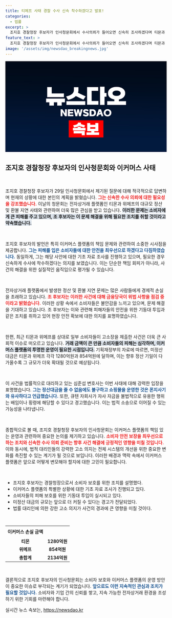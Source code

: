 ```yaml
---
title: 티메프 사태 경찰 수사 신속 착수하겠다고 발표!
categories:
  - 법률
excerpt: >
  조지호 경찰청장 후보자가 인사청문회에서 수사의뢰가 들어오면 신속히 조사하겠다며 티몬과 위메프의 대규모 정산·환불 지연 사태에 대한 대응을 예고했다. 피해 소비자들의 항의 현장에 기동대를 배치하여 안전을 확보하고 있다고 전했다.
feature_text: >
  조지호 경찰청장 후보자가 인사청문회에서 수사의뢰가 들어오면 신속히 조사하겠다며 티몬과 위메프의 대규모 정산·환불 지연 사태에 대한 대응을 예고했다. 피해 소비자들의 항의 현장에 기동대를 배치하여 안전을 확보하고 있다고 전했다.
image: '/assets/img/newsdao_breakingnews.jpg'
---
```


<p><img src="/assets/img/newsdao_breakingnews.jpg" alt="cryptoinkorea 속보" /></p>

<h2 data-ke-size="size26">조지호 경찰청장 후보자의 인사청문회와 이커머스 사태</h2>

<p data-ke-size="size16">&nbsp;</p>

<p>조지호 경찰청장 후보자가 29일 인사청문회에서 제기된 질문에 대해 적극적으로 답변하며 현재의 상황에 대한 본인의 계획을 밝혔습니다. <b><span style="color: #ee2323;">그는 신속한 수사 의뢰에 대한 필요성을 강조했습니다.</span></b> 이날의 청문회는 전자상거래 플랫폼인 티몬과 위메프의 대규모 정산 및 환불 지연 사태와 관련하여 더욱 많은 관심을 받고 있습니다. <b><span style="background-color: #21538527;">이러한 문제는 소비자에게 큰 피해를 주고 있으며, 조 후보자는 이 문제 해결을 위해 필요한 조치를 취할 것이라고 약속했습니다.</span></b></p>

<p data-ke-size="size16">&nbsp;</p>

<p>조지호 후보자의 발언은 특히 이커머스 플랫폼의 책임 문제와 관련하여 소중한 시사점을 제공합니다. <b><span style="color: #1a5490;">그는 피해를 입은 소비자들에 대한 안전을 최우선으로 하겠다고 다짐하였습니다.</span></b> 동일하게, 그는 해당 사안에 대한 기초 자료 조사를 진행하고 있으며, 필요한 경우 신속하게 수사에 착수하겠다는 의지를 보였습니다. 이는 단순한 책임 회피가 아니라, 사건의 해결을 위한 실질적인 움직임으로 평가될 수 있습니다.</p>

<p data-ke-size="size16">&nbsp;</p>

<p>전자상거래 플랫폼에서 발생한 정산 및 환불 지연 문제는 많은 사람들에게 경제적 손실을 초래하고 있습니다. <b><span style="color: #ee2323;">조 후보자는 이러한 사건에 대해 금융당국이 위법 사항을 점검 중이라고 밝혔습니다.</span></b> 이러한 상황 속에서 소비자들은 불안감을 느끼고 있으며, 문제 해결을 기대하고 있습니다. 조 후보자는 이와 관련해 피해자들의 안전을 위한 기동대 투입과 같은 조치를 취하고 있어 현장 안전 확보에 대한 의지를 표명하였습니다.</p>

<p data-ke-size="size16">&nbsp;</p>

<p>한편, 최근 티몬과 위메프를 상대로 일부 소비자들이 고소장을 제출한 사건은 더욱 큰 사회적 이슈로 떠오르고 있습니다. <b><span style="background-color: #21538527;">거래 금액이 큰 만큼 소비자들의 피해는 심각하며, 이커머스 플랫폼의 투명한 운영이 필요한 시점입니다.</span></b> 기획재정부의 자료에 따르면, 미정산 대금은 티몬과 위메프 각각 1280억원과 854억원에 달하며, 이는 향후 정산 기일이 다가올수록 그 규모가 더욱 확대될 것으로 예상됩니다.</p>

<p data-ke-size="size16">&nbsp;</p>

<p>이 사건을 법률적으로 대리하고 있는 심준섭 변호사는 이번 사태에 대해 강력한 입장을 표명했습니다. <b><span style="color: #1a5490;">그는 정산대금을 줄 수 없음에도 불구하고 쇼핑몰을 운영한 것은 폰지사기와 유사하다고 언급했습니다.</span></b> 또한, 큐텐 자회사가 자사 자금을 불법적으로 유용한 행위는 배임이나 횡령에 해당할 수 있다고 경고했습니다. 이는 법적 소송으로 이어질 수 있는 가능성을 나타냅니다.</p>

<p data-ke-size="size16">&nbsp;</p>

<p>종합적으로 볼 때, 조지호 경찰청장 후보자의 인사청문회는 이커머스 플랫폼의 책임 있는 운영과 관련하여 중요한 논의를 제기하고 있습니다. <b><span style="color: #ee2323;">소비자 안전 보장을 최우선으로 하는 조치와 신속한 수사 의뢰 준비는 향후 사건 해결에 긍정적인 영향을 미칠 것입니다.</span></b> 이와 동시에, 법적 대리인들의 강력한 고소 의지는 전체 시스템의 개선을 위한 중요한 변화를 촉진할 수 있는 계기가 될 것으로 보입니다. 이러한 배경과 맥락 속에서 이커머스 플랫폼은 앞으로 어떻게 변모해야 할지에 대한 고민이 필요합니다.</p>

<p data-ke-size="size16">&nbsp;</p>

<ul>
<li>조지호 후보자는 경찰청장으로서 소비자 보호를 위한 조치를 설명했다.</li>
<li>이커머스 플랫폼의 특별한 상황에 대한 기초 자료 조사가 진행되고 있다.</li>
<li>소비자들의 피해 보호를 위한 기동대 투입이 실시되고 있다.</li>
<li>미정산 대금의 규모는 앞으로 더 커질 수 있다는 경고가 전달되었다.</li>
<li>법률 대리인에 의한 강한 고소 의지가 사건의 경과에 큰 영향을 미칠 것이다.</li>
</ul>

<p data-ke-size="size16">&nbsp;</p>

<table style="width:100%; border-collapse:collapse;">
<tr>
<td style="text-align: center; height: 30px;"><b>이커머스 손실 금액</b></td>
</tr>
<tr>
<td style="text-align: center; height: 17px;"><b>티몬</b></td>
<td style="text-align: center; height: 17px;"><b>1280억원</b></td>
</tr>
<tr>
<td style="text-align: center; height: 17px;"><b>위메프</b></td>
<td style="text-align: center; height: 17px;"><b>854억원</b></td>
</tr>
<tr>
<td style="text-align: center; height: 17px;"><b>총합계</b></td>
<td style="text-align: center; height: 17px;"><b>2134억원</b></td>
</tr>
</table>

<p data-ke-size="size16">&nbsp;</p>

<p>결론적으로 조지호 후보자의 인사청문회는 소비자 보호와 이커머스 플랫폼의 운영 방안이 중요한 이슈로 부각되는 계기가 되었습니다. <b><span style="color: #1a5490;">앞으로도 이런 지속적인 관심과 조치가 필요할 것입니다.</span></b> 소비자와 기업 간의 신뢰를 쌓고, 지속 가능한 전자상거래 환경을 조성하기 위한 기회를 마련해야 합니다.</p>
실시간 뉴스 속보는, <a href="https://newsdao.kr" rel="dofollow">https://newsdao.kr</a>



